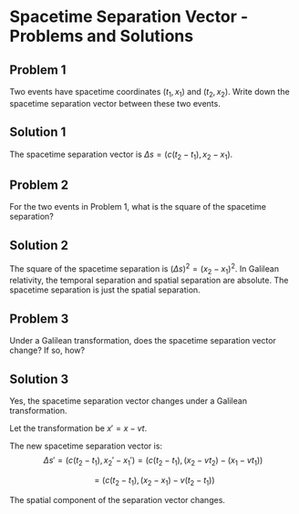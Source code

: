 # Spacetime Separation Vector - Problems and Solutions

## Problem 1

Two events have spacetime coordinates $(t_1, x_1)$ and $(t_2, x_2)$. Write down the spacetime separation vector between these two events.

## Solution 1

The spacetime separation vector is $\Delta s = (c(t_2 - t_1), x_2 - x_1)$.

## Problem 2

For the two events in Problem 1, what is the square of the spacetime separation?

## Solution 2

The square of the spacetime separation is $(\Delta s)^2 = (x_2 - x_1)^2$. In Galilean relativity, the temporal separation and spatial separation are absolute. The spacetime separation is just the spatial separation.

## Problem 3

Under a Galilean transformation, does the spacetime separation vector change? If so, how?

## Solution 3

Yes, the spacetime separation vector changes under a Galilean transformation.

Let the transformation be $x' = x - vt$.

The new spacetime separation vector is:
$$\Delta s' = (c(t_2 - t_1), x_2' - x_1') = (c(t_2 - t_1), (x_2 - vt_2) - (x_1 - vt_1))$$

$$= (c(t_2 - t_1), (x_2 - x_1) - v(t_2 - t_1))$$

The spatial component of the separation vector changes.